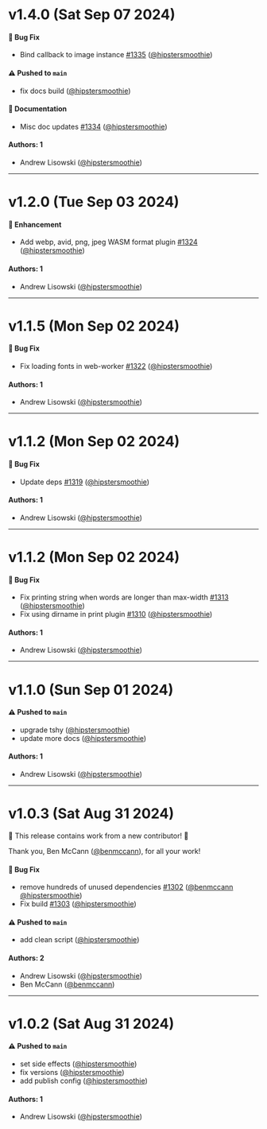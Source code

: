 # v1.4.0 (Sat Sep 07 2024)

#### 🐛 Bug Fix

- Bind callback to image instance [#1335](https://github.com/jimp-dev/jimp/pull/1335) ([@hipstersmoothie](https://github.com/hipstersmoothie))

#### ⚠️ Pushed to `main`

- fix docs build ([@hipstersmoothie](https://github.com/hipstersmoothie))

#### 📝 Documentation

- Misc doc updates [#1334](https://github.com/jimp-dev/jimp/pull/1334) ([@hipstersmoothie](https://github.com/hipstersmoothie))

#### Authors: 1

- Andrew Lisowski ([@hipstersmoothie](https://github.com/hipstersmoothie))

---

# v1.2.0 (Tue Sep 03 2024)

#### 🚀 Enhancement

- Add webp, avid, png, jpeg WASM format plugin [#1324](https://github.com/jimp-dev/jimp/pull/1324) ([@hipstersmoothie](https://github.com/hipstersmoothie))

#### Authors: 1

- Andrew Lisowski ([@hipstersmoothie](https://github.com/hipstersmoothie))

---

# v1.1.5 (Mon Sep 02 2024)

#### 🐛 Bug Fix

- Fix loading fonts in web-worker [#1322](https://github.com/jimp-dev/jimp/pull/1322) ([@hipstersmoothie](https://github.com/hipstersmoothie))

#### Authors: 1

- Andrew Lisowski ([@hipstersmoothie](https://github.com/hipstersmoothie))

---

# v1.1.2 (Mon Sep 02 2024)

#### 🐛 Bug Fix

- Update deps [#1319](https://github.com/jimp-dev/jimp/pull/1319) ([@hipstersmoothie](https://github.com/hipstersmoothie))

#### Authors: 1

- Andrew Lisowski ([@hipstersmoothie](https://github.com/hipstersmoothie))

---

# v1.1.2 (Mon Sep 02 2024)

#### 🐛 Bug Fix

- Fix printing string when words are longer than max-width [#1313](https://github.com/jimp-dev/jimp/pull/1313) ([@hipstersmoothie](https://github.com/hipstersmoothie))
- Fix using dirname in print plugin [#1310](https://github.com/jimp-dev/jimp/pull/1310) ([@hipstersmoothie](https://github.com/hipstersmoothie))

#### Authors: 1

- Andrew Lisowski ([@hipstersmoothie](https://github.com/hipstersmoothie))

---

# v1.1.0 (Sun Sep 01 2024)

#### ⚠️ Pushed to `main`

- upgrade tshy ([@hipstersmoothie](https://github.com/hipstersmoothie))
- update more docs ([@hipstersmoothie](https://github.com/hipstersmoothie))

#### Authors: 1

- Andrew Lisowski ([@hipstersmoothie](https://github.com/hipstersmoothie))

---

# v1.0.3 (Sat Aug 31 2024)

:tada: This release contains work from a new contributor! :tada:

Thank you, Ben McCann ([@benmccann](https://github.com/benmccann)), for all your work!

#### 🐛 Bug Fix

- remove hundreds of unused dependencies [#1302](https://github.com/jimp-dev/jimp/pull/1302) ([@benmccann](https://github.com/benmccann) [@hipstersmoothie](https://github.com/hipstersmoothie))
- Fix build [#1303](https://github.com/jimp-dev/jimp/pull/1303) ([@hipstersmoothie](https://github.com/hipstersmoothie))

#### ⚠️ Pushed to `main`

- add clean script ([@hipstersmoothie](https://github.com/hipstersmoothie))

#### Authors: 2

- Andrew Lisowski ([@hipstersmoothie](https://github.com/hipstersmoothie))
- Ben McCann ([@benmccann](https://github.com/benmccann))

---

# v1.0.2 (Sat Aug 31 2024)

#### ⚠️ Pushed to `main`

- set side effects ([@hipstersmoothie](https://github.com/hipstersmoothie))
- fix versions ([@hipstersmoothie](https://github.com/hipstersmoothie))
- add publish config ([@hipstersmoothie](https://github.com/hipstersmoothie))

#### Authors: 1

- Andrew Lisowski ([@hipstersmoothie](https://github.com/hipstersmoothie))

